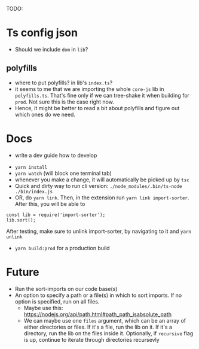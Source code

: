 TODO:

# Ts config json

- Should we include `dom` in `lib`?

## polyfills

- where to put polyfills? in lib's `index.ts`?
- it seems to me that we are importing the whole `core-js` lib in `polyfills.ts`. That's fine only if we can tree-shake it when building for `prod`. Not sure this is the case right now.
- Hence, it might be better to read a bit about polyfills and figure out which ones do we need.

# Docs

- write a dev guide how to develop

* `yarn install`
* `yarn watch` (will block one terminal tab)
* whenever you make a change, it will automatically be picked up by `tsc`
* Quick and dirty way to run cli version: `./node_modules/.bin/ts-node ./bin/index.js`
* OR, do `yarn link`. Then, in the extension run `yarn link import-sorter`. After this, you will be able to

```
const lib = require('import-sorter');
lib.sort();
```

After testing, make sure to unlink import-sorter, by navigating to it and `yarn unlink`

- `yarn build:prod` for a production build

# Future

- Run the sort-imports on our code base(s)
- An option to specify a path or a file(s) in which to sort imports. If no option is specified, run on all files.
  - Maybe use this: https://nodejs.org/api/path.html#path_path_isabsolute_path
  - We can maybe use one `files` argument, which can be an array of either directories or files. If it's a file, run the lib on it. If it's a directory, run the lib on the files inside it. Optionally, if `recursive` flag is up, continue to iterate through directories recursevly
